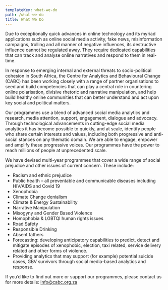 ```yaml
---
templateKey: what-we-do
path: /what-we-do
title: What We Do
---
```

Due to exceptionally quick advances in online technology and its myriad applications such as online social media activity, fake news, misinformation campaigns, trolling and all manner of negative influences, its destructive influence cannot be regulated away. They require dedicated capabilities that can track and analyse online narratives and respond to them in real-time. 

In response to emerging internal and external threats to socio-political cohesion in South Africa, the Centre for Analytics and Behavioural Change (CABC) has been working closely with a range of partner organisations to seed and build competencies that can play a central role in countering online polarisation, divisive rhetoric and narrative manipulation, and help build healthy online communities that can better understand and act upon key social and political matters.

Our programmes use a blend of advanced social media analytics and research, media attention, support, engagement, dialogue and advocacy. Through technological advancements in cutting-edge social media analytics it has become possible to quickly, and at scale, identify people who share certain interests and values, including both progressive and anti-social stances on any thematic domain. We are able to engage, empower and amplify these progressive voices. Our programmes have the power to reach millions of people at unprecedented scale.

We have devised multi-year programmes that cover a wide range of social prejudice and other issues of current concern. These include: 

* Racism and ethnic prejudice
* Public health – all preventable and communicable diseases including HIV/AIDS and Covid 19
* Xenophobia 
* Climate Change denialism
* Climate & Energy Sustainability
* Narrative Manipulation
* Misogyny and Gender Based Violence 
* Homophobia & LGBTQI human rights issues
* Road Safety
* Responsible Drinking
* Absent fathers
* Forecasting: developing anticipatory capabilities to predict, detect and mitigate episodes of xenophobic, election, taxi related, service delivery related and other forms of violence.
* Providing analytics that may support (for example) potential suicide cases, GBV survivors through social media-based analytics and response.

If you’d like to find out more or support our programmes, please contact us for more details: [info@cabc.org.za](mailto:info@cabc.org.za)